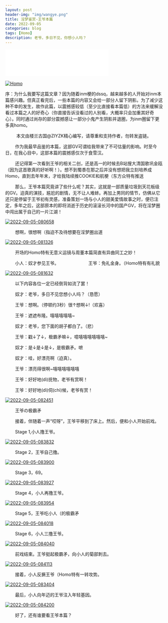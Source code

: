 ```yaml
---
layout: post
header-img: "img/wangye.png"
title: 淫梦鉴赏-王爷本篇
date: 2022-09-05
categories: blog
tags: [Homo]
description: 老爷，多日不见，你想小人吗？
---
```


<iframe frameborder="no" border="0" marginwidth="0" marginheight="0" width=330 height=86 src="//music.163.com/outchain/player?type=2&id=1468249004&auto=1&height=66"></iframe>

<a href='https://postimg.cc/s1XhtJfW' target='_blank'><img src='https://i.postimg.cc/wx5QRWSw/Homo.jpg' border='0' alt='Homo'/></a>

序：为什么我要写这篇文章？因为随着inm梗的dssq，越来越多的人开始对inm本篇感兴趣。但真正看完后，一些本篇的内容又会给一部分人留下阴影。为了减少这种不幸的发生，故作此篇，以震撼感较低（至少比直接看本篇低）的方法来缓解没看过本篇之人的好奇心（你直接告诉没看过的人别看，大概率只会加重其好奇心）。同时通过尚存的部分震撼感让一部分小鬼产生阴影并退圈，为inm圈留下更多真homo。

&nbsp;&nbsp;&nbsp;&nbsp;&nbsp;&nbsp;&nbsp;&nbsp;
    本文由楼兰古国@ZIYZK精心编写，请尊重和支持作者，勿转发盗链。

&nbsp;&nbsp;&nbsp;&nbsp;&nbsp;&nbsp;&nbsp;&nbsp;作为我最早品鉴的本篇，这部GV可谓给我带来了不可估量的影响。时至今日，在我心目中，这部本篇的震撼感仅次于食雪汉。

&nbsp;&nbsp;&nbsp;&nbsp;&nbsp;&nbsp;&nbsp;&nbsp;还记得第一次看到王爷的相关二创，还是高一的时候去B站搜大清国歌巩金瓯（因为这首歌真的好听啊！）。想不到蜀黍在那之后并没有想把我立刻培养成Homo，直到去年年末，才给我陆续推COOKIE和航梗（东方众特有推送

&nbsp;&nbsp;&nbsp;&nbsp;&nbsp;&nbsp;&nbsp;&nbsp;那么，王爷本篇究竟讲了些什么呢？其实，这就是一部质量垃圾到天花板级的GV。迫真的演技，尴尬的剧情，无不让人难蚌。再加上男同的情节，仿佛从它还只是停留于王爷初有灵感，准备策划一场与小人的甜美爱情故事之时，便已注定，多年之后，这部原本的即将消逝于历史的滚滚长河中的国产GV，将在淫梦圈中闯出属于自己的一片江湖！

<a href='https://postimg.cc/3WdJ1Y9z' target='_blank'><img src='https://i.postimg.cc/2jxbz5Wj/2022-09-05-080658.png' border='0' alt='2022-09-05-080658'/></a>

&nbsp;&nbsp;&nbsp;&nbsp;&nbsp;&nbsp;&nbsp;&nbsp;想啊，很想啊（指迫不及待想要在淫梦圈出道

<a href='https://postimg.cc/LqtHb3bW' target='_blank'><img src='https://i.postimg.cc/rpbKzhCq/2022-09-05-081326.png' border='0' alt='2022-09-05-081326'/></a>

&nbsp;&nbsp;&nbsp;&nbsp;&nbsp;&nbsp;&nbsp;&nbsp;开场的Homo特有无意义运镜与周董本篇简直有异曲同工之妙！

&nbsp;&nbsp;&nbsp;&nbsp;&nbsp;&nbsp;&nbsp;&nbsp;小人：奴才参见王爷。&nbsp;&nbsp;&nbsp;&nbsp;&nbsp;&nbsp;&nbsp;&nbsp;&nbsp;&nbsp;&nbsp;&nbsp;&nbsp;&nbsp;&nbsp;&nbsp;&nbsp;&nbsp;&nbsp;&nbsp;&nbsp;&nbsp;&nbsp;&nbsp;王爷：免礼金身。（Homo特有有礼貌

<a href='https://postimg.cc/rDPDGjr2' target='_blank'><img src='https://i.postimg.cc/HLpbgPWn/2022-09-05-081632.png' border='0' alt='2022-09-05-081632'/></a>

&nbsp;&nbsp;&nbsp;&nbsp;&nbsp;&nbsp;&nbsp;&nbsp;以下内容各位一定已经倒背如流了罢！

&nbsp;&nbsp;&nbsp;&nbsp;&nbsp;&nbsp;&nbsp;&nbsp;奴才：老爷，多日不见您想小人吗？（恳愿）

&nbsp;&nbsp;&nbsp;&nbsp;&nbsp;&nbsp;&nbsp;&nbsp;王爷：想啊。（停顿约3秒）很↑想啊↓!（欢喜）

&nbsp;&nbsp;&nbsp;&nbsp;&nbsp;&nbsp;&nbsp;&nbsp;王爷：遮遮布隆。嘻嘻嘻嘻嘻~

&nbsp;&nbsp;&nbsp;&nbsp;&nbsp;&nbsp;&nbsp;&nbsp;奴才：老爷，您下面的胡子都白了。（悲）

&nbsp;&nbsp;&nbsp;&nbsp;&nbsp;&nbsp;&nbsp;&nbsp;王爷：戳↓了↓，极霸矛嘛↓，噫嘻嘻嘻嘻嘻嘻~

&nbsp;&nbsp;&nbsp;&nbsp;&nbsp;&nbsp;&nbsp;&nbsp;奴才：是↓是↓是↓，是极霸矛。嗻

&nbsp;&nbsp;&nbsp;&nbsp;&nbsp;&nbsp;&nbsp;&nbsp;奴才：哇，好漂亮啊（迫真）。

&nbsp;&nbsp;&nbsp;&nbsp;&nbsp;&nbsp;&nbsp;&nbsp;王爷：漂亮得很啊~嘻嘻嘻嘻嘻嘻

&nbsp;&nbsp;&nbsp;&nbsp;&nbsp;&nbsp;&nbsp;&nbsp;王爷：好好地(dì)抚物，老爷有赏啊！

&nbsp;&nbsp;&nbsp;&nbsp;&nbsp;&nbsp;&nbsp;&nbsp;王爷：好好地(dì)伺(chì)候，老爷有赏！

<a href='https://postimg.cc/Tyrqkhv9' target='_blank'><img src='https://i.postimg.cc/VNhGkb73/2022-09-05-082451.png' border='0' alt='2022-09-05-082451'/></a>

&nbsp;&nbsp;&nbsp;&nbsp;&nbsp;&nbsp;&nbsp;&nbsp;王爷の极霸矛

&nbsp;&nbsp;&nbsp;&nbsp;&nbsp;&nbsp;&nbsp;&nbsp;接着，伴随着一声“哎呀”，王爷平移到了床上。然后，便和小人开始前戏。

&nbsp;&nbsp;&nbsp;&nbsp;&nbsp;&nbsp;&nbsp;&nbsp;Stage 1,小人撸王爷。

<a href='https://postimg.cc/3yj7KMvB' target='_blank'><img src='https://i.postimg.cc/3wVwFYrP/2022-09-05-083832.png' border='0' alt='2022-09-05-083832'/></a>

&nbsp;&nbsp;&nbsp;&nbsp;&nbsp;&nbsp;&nbsp;&nbsp;Stage 2，王爷自己撸。

<a href='https://postimg.cc/V5dTgQkV' target='_blank'><img src='https://i.postimg.cc/8kHS1TQN/2022-09-05-083900.png' border='0' alt='2022-09-05-083900'/></a>

&nbsp;&nbsp;&nbsp;&nbsp;&nbsp;&nbsp;&nbsp;&nbsp;Stage 3，69。

<a href='https://postimg.cc/zbRCLjq0' target='_blank'><img src='https://i.postimg.cc/63MYmjgJ/2022-09-05-083927.png' border='0' alt='2022-09-05-083927'/></a>

&nbsp;&nbsp;&nbsp;&nbsp;&nbsp;&nbsp;&nbsp;&nbsp;Stage 4，小人再撸王爷。

<a href='https://postimg.cc/vxhcDgx0' target='_blank'><img src='https://i.postimg.cc/5jdv784W/2022-09-05-083954.png' border='0' alt='2022-09-05-083954'/></a>

&nbsp;&nbsp;&nbsp;&nbsp;&nbsp;&nbsp;&nbsp;&nbsp;Stage 5，王爷吃小人（的极霸矛

<a href='https://postimg.cc/TKD5JPz3' target='_blank'><img src='https://i.postimg.cc/mgd3RzVC/2022-09-05-084018.png' border='0' alt='2022-09-05-084018'/></a>

&nbsp;&nbsp;&nbsp;&nbsp;&nbsp;&nbsp;&nbsp;&nbsp;Stage 6，小人三撸王爷。

<a href='https://postimg.cc/5XBNtFcL' target='_blank'><img src='https://i.postimg.cc/DwDWBqBj/2022-09-05-084040.png' border='0' alt='2022-09-05-084040'/></a>

&nbsp;&nbsp;&nbsp;&nbsp;&nbsp;&nbsp;&nbsp;&nbsp;前戏结束。王爷挺起极霸矛，向小人的菊部刺去。

<a href='https://postimg.cc/m1Y69RTX' target='_blank'><img src='https://i.postimg.cc/QCwLRxw3/2022-09-05-084113.png' border='0' alt='2022-09-05-084113'/></a>

&nbsp;&nbsp;&nbsp;&nbsp;&nbsp;&nbsp;&nbsp;&nbsp;接着，小人反撅王爷（Homo特有一转攻势。

<a href='https://postimg.cc/Mn4BRFdV' target='_blank'><img src='https://i.postimg.cc/4341CCcL/2022-09-05-083404.png' border='0' alt='2022-09-05-083404'/></a>

&nbsp;&nbsp;&nbsp;&nbsp;&nbsp;&nbsp;&nbsp;&nbsp;最后，小人向年迈的王爷注入年轻基因。

<a href='https://postimg.cc/v19QKghc' target='_blank'><img src='https://i.postimg.cc/tgvYYFVt/2022-09-05-084200.png' border='0' alt='2022-09-05-084200'/></a>

&nbsp;&nbsp;&nbsp;&nbsp;&nbsp;&nbsp;&nbsp;&nbsp;好了，还有谁要看王爷本篇？
